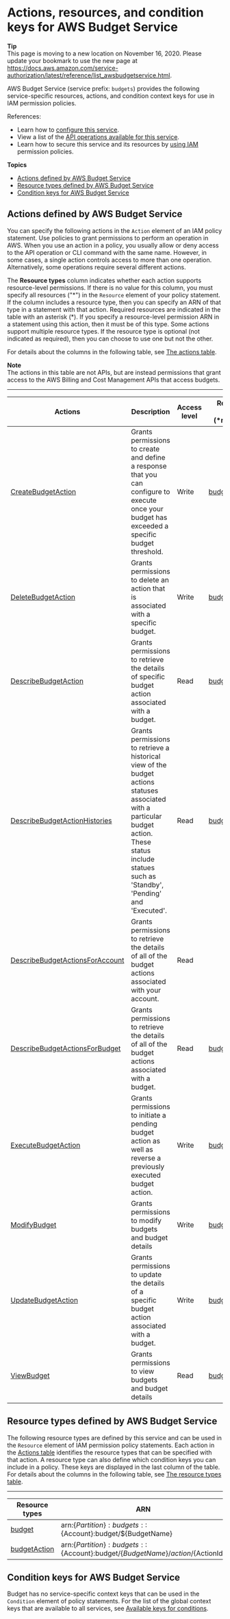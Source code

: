 # Actions, resources, and condition keys for AWS Budget Service<a name="list_awsbudgetservice"></a>

**Tip**  
This page is moving to a new location on November 16, 2020\. Please update your bookmark to use the new page at [https://docs\.aws\.amazon\.com/service\-authorization/latest/reference/list\_awsbudgetservice\.html](https://docs.aws.amazon.com/service-authorization/latest/reference/list_awsbudgetservice.html)\. 

AWS Budget Service \(service prefix: `budgets`\) provides the following service\-specific resources, actions, and condition context keys for use in IAM permission policies\.

References:
+ Learn how to [configure this service](https://docs.aws.amazon.com/awsaccountbilling/latest/aboutv2/)\.
+ View a list of the [API operations available for this service](https://docs.aws.amazon.com/awsaccountbilling/latest/aboutv2/api-reference.html)\.
+ Learn how to secure this service and its resources by [using IAM](https://docs.aws.amazon.com/awsaccountbilling/latest/aboutv2/billing-permissions-ref.html#user-permissions) permission policies\.

**Topics**
+ [Actions defined by AWS Budget Service](#awsbudgetservice-actions-as-permissions)
+ [Resource types defined by AWS Budget Service](#awsbudgetservice-resources-for-iam-policies)
+ [Condition keys for AWS Budget Service](#awsbudgetservice-policy-keys)

## Actions defined by AWS Budget Service<a name="awsbudgetservice-actions-as-permissions"></a>

You can specify the following actions in the `Action` element of an IAM policy statement\. Use policies to grant permissions to perform an operation in AWS\. When you use an action in a policy, you usually allow or deny access to the API operation or CLI command with the same name\. However, in some cases, a single action controls access to more than one operation\. Alternatively, some operations require several different actions\.

The **Resource types** column indicates whether each action supports resource\-level permissions\. If there is no value for this column, you must specify all resources \("\*"\) in the `Resource` element of your policy statement\. If the column includes a resource type, then you can specify an ARN of that type in a statement with that action\. Required resources are indicated in the table with an asterisk \(\*\)\. If you specify a resource\-level permission ARN in a statement using this action, then it must be of this type\. Some actions support multiple resource types\. If the resource type is optional \(not indicated as required\), then you can choose to use one but not the other\.

For details about the columns in the following table, see [The actions table](reference_policies_actions-resources-contextkeys.md#actions_table)\.

**Note**  
The actions in this table are not APIs, but are instead permissions that grant access to the AWS Billing and Cost Management APIs that access budgets\.


****  

| Actions | Description | Access level | Resource types \(\*required\) | Condition keys | Dependent actions | 
| --- | --- | --- | --- | --- | --- | 
|   [ CreateBudgetAction ](https://docs.aws.amazon.com/awsaccountbilling/latest/aboutv2/billing-permissions-ref.html#user-permissions)  | Grants permissions to create and define a response that you can configure to execute once your budget has exceeded a specific budget threshold\. | Write |   [ budgetAction\* ](#awsbudgetservice-budgetAction)   |  |   iam:PassRole   | 
|   [ DeleteBudgetAction ](https://docs.aws.amazon.com/awsaccountbilling/latest/aboutv2/billing-permissions-ref.html#user-permissions)  | Grants permissions to delete an action that is associated with a specific budget\. | Write |   [ budgetAction\* ](#awsbudgetservice-budgetAction)   |  |  | 
|   [ DescribeBudgetAction ](https://docs.aws.amazon.com/awsaccountbilling/latest/aboutv2/billing-permissions-ref.html#user-permissions)  | Grants permissions to retrieve the details of specific budget action associated with a budget\. | Read |   [ budgetAction\* ](#awsbudgetservice-budgetAction)   |  |  | 
|   [ DescribeBudgetActionHistories ](https://docs.aws.amazon.com/awsaccountbilling/latest/aboutv2/billing-permissions-ref.html#user-permissions)  | Grants permissions to retrieve a historical view of the budget actions statuses associated with a particular budget action\. These status include statues such as 'Standby', 'Pending' and 'Executed'\. | Read |   [ budgetAction\* ](#awsbudgetservice-budgetAction)   |  |  | 
|   [ DescribeBudgetActionsForAccount ](https://docs.aws.amazon.com/awsaccountbilling/latest/aboutv2/billing-permissions-ref.html#user-permissions)  | Grants permissions to retrieve the details of all of the budget actions associated with your account\. | Read |  |  |  | 
|   [ DescribeBudgetActionsForBudget ](https://docs.aws.amazon.com/awsaccountbilling/latest/aboutv2/billing-permissions-ref.html#user-permissions)  | Grants permissions to retrieve the details of all of the budget actions associated with a budget\. | Read |   [ budget\* ](#awsbudgetservice-budget)   |  |  | 
|   [ ExecuteBudgetAction ](https://docs.aws.amazon.com/awsaccountbilling/latest/aboutv2/billing-permissions-ref.html#user-permissions)  | Grants permissions to initiate a pending budget action as well as reverse a previously executed budget action\. | Write |   [ budgetAction\* ](#awsbudgetservice-budgetAction)   |  |  | 
|   [ ModifyBudget ](https://docs.aws.amazon.com/awsaccountbilling/latest/aboutv2/billing-permissions-ref.html#user-permissions)  | Grants permissions to modify budgets and budget details | Write |   [ budget\* ](#awsbudgetservice-budget)   |  |  | 
|   [ UpdateBudgetAction ](https://docs.aws.amazon.com/awsaccountbilling/latest/aboutv2/billing-permissions-ref.html#user-permissions)  | Grants permissions to update the details of a specific budget action associated with a budget\. | Write |   [ budgetAction\* ](#awsbudgetservice-budgetAction)   |  |   iam:PassRole   | 
|   [ ViewBudget ](https://docs.aws.amazon.com/awsaccountbilling/latest/aboutv2/billing-permissions-ref.html#user-permissions)  | Grants permissions to view budgets and budget details | Read |   [ budget\* ](#awsbudgetservice-budget)   |  |  | 

## Resource types defined by AWS Budget Service<a name="awsbudgetservice-resources-for-iam-policies"></a>

The following resource types are defined by this service and can be used in the `Resource` element of IAM permission policy statements\. Each action in the [Actions table](#awsbudgetservice-actions-as-permissions) identifies the resource types that can be specified with that action\. A resource type can also define which condition keys you can include in a policy\. These keys are displayed in the last column of the table\. For details about the columns in the following table, see [The resource types table](reference_policies_actions-resources-contextkeys.md#resources_table)\.


****  

| Resource types | ARN | Condition keys | 
| --- | --- | --- | 
|   [ budget ](https://docs.aws.amazon.com/awsaccountbilling/latest/aboutv2/budgets-managing-costs.html)  |  arn:$\{Partition\}:budgets::$\{Account\}:budget/$\{BudgetName\}  |  | 
|   [ budgetAction ](https://docs.aws.amazon.com/awsaccountbilling/latest/aboutv2/budgets-managing-costs.html)  |  arn:$\{Partition\}:budgets::$\{Account\}:budget/$\{BudgetName\}/action/$\{ActionId\}  |  | 

## Condition keys for AWS Budget Service<a name="awsbudgetservice-policy-keys"></a>

Budget has no service\-specific context keys that can be used in the `Condition` element of policy statements\. For the list of the global context keys that are available to all services, see [Available keys for conditions](reference_policies_condition-keys.html#AvailableKeys)\.